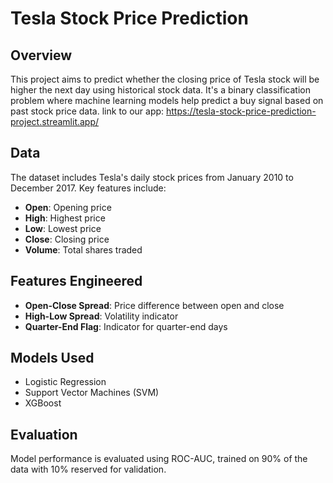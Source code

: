# Tesla Stock Price Prediction

## Overview
This project aims to predict whether the closing price of Tesla stock will be higher the next day using historical stock data. It's a binary classification problem where machine learning models help predict a buy signal based on past stock price data.
link to our app: https://tesla-stock-price-prediction-project.streamlit.app/

## Data
The dataset includes Tesla's daily stock prices from January 2010 to December 2017. Key features include:
- **Open**: Opening price
- **High**: Highest price
- **Low**: Lowest price
- **Close**: Closing price
- **Volume**: Total shares traded

## Features Engineered
- **Open-Close Spread**: Price difference between open and close
- **High-Low Spread**: Volatility indicator
- **Quarter-End Flag**: Indicator for quarter-end days

## Models Used
- Logistic Regression
- Support Vector Machines (SVM)
- XGBoost

## Evaluation
Model performance is evaluated using ROC-AUC, trained on 90% of the data with 10% reserved for validation.
